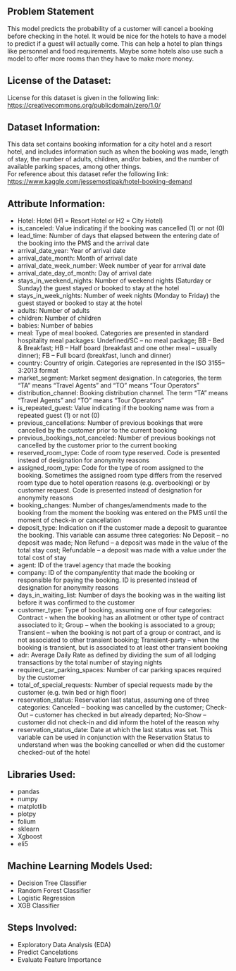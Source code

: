 ## Problem Statement
This model predicts the probability of a customer will cancel a booking before checking in the hotel. It would be nice for the hotels to have a model to predict if a guest will actually come. This can help a hotel to plan things like personnel and food requirements. Maybe some hotels also use such a model to offer more rooms than they have to make more money.
## License of the Dataset:
License for this dataset is given in the following link: https://creativecommons.org/publicdomain/zero/1.0/
## Dataset Information:
This data set contains booking information for a city hotel and a resort hotel, and includes information such as when the booking was made, length of stay, the number of adults, children, and/or babies, and the number of available parking spaces, among other things.                                 
For reference about this dataset refer the following link:
https://www.kaggle.com/jessemostipak/hotel-booking-demand
## Attribute Information:
* Hotel: Hotel (H1 = Resort Hotel or H2 = City Hotel)
* is_canceled: Value indicating if the booking was cancelled (1) or not (0)
* lead_time: Number of days that elapsed between the entering date of the booking into the PMS and the arrival date
* arrival_date_year: Year of arrival date
* arrival_date_month: Month of arrival date
* arrival_date_week_number: Week number of year for arrival date
* arrival_date_day_of_month: Day of arrival date
* stays_in_weekend_nights: Number of weekend nights (Saturday or Sunday) the guest stayed or booked to stay at the hotel
* stays_in_week_nights: Number of week nights (Monday to Friday) the guest stayed or booked to stay at the hotel
* adults: Number of adults
* children: Number of children
* babies: Number of babies
* meal: Type of meal booked. Categories are presented in standard hospitality meal packages: Undefined/SC – no meal package; BB – Bed & Breakfast; HB – Half board (breakfast and one other meal – usually dinner); FB – Full board (breakfast, lunch and dinner)
* country: Country of origin. Categories are represented in the ISO 3155–3:2013 format
* market_segment: Market segment designation. In categories, the term “TA” means “Travel Agents” and “TO” means “Tour Operators”
* distribution_channel: Booking distribution channel. The term “TA” means “Travel Agents” and “TO” means “Tour Operators”
* is_repeated_guest: Value indicating if the booking name was from a repeated guest (1) or not (0)
* previous_cancellations: Number of previous bookings that were cancelled by the customer prior to the current booking
* previous_bookings_not_canceled: Number of previous bookings not cancelled by the customer prior to the current booking
* reserved_room_type: Code of room type reserved. Code is presented instead of designation for anonymity reasons
* assigned_room_type: Code for the type of room assigned to the booking. Sometimes the assigned room type differs from the reserved room type due to hotel operation reasons (e.g. overbooking) or by customer request. Code is presented instead of designation for anonymity reasons
* booking_changes: Number of changes/amendments made to the booking from the moment the booking was entered on the PMS until the moment of check-in or cancellation
* deposit_type: Indication on if the customer made a deposit to guarantee the booking. This variable can assume three categories: No Deposit – no deposit was made; Non Refund – a deposit was made in the value of the total stay cost; Refundable – a deposit was made with a value under the total cost of stay
* agent: ID of the travel agency that made the booking
* company: ID of the company/entity that made the booking or responsible for paying the booking. ID is presented instead of designation for anonymity reasons
* days_in_waiting_list: Number of days the booking was in the waiting list before it was confirmed to the customer
* customer_type: Type of booking, assuming one of four categories: Contract - when the booking has an allotment or other type of contract associated to it; Group – when the booking is associated to a group; Transient – when the booking is not part of a group or contract, and is not associated to other transient booking; Transient-party – when the booking is transient, but is associated to at least other transient booking
* adr: Average Daily Rate as defined by dividing the sum of all lodging transactions by the total number of staying nights
* required_car_parking_spaces: Number of car parking spaces required by the customer
* total_of_special_requests: Number of special requests made by the customer (e.g. twin bed or high floor)
* reservation_status: Reservation last status, assuming one of three categories: Canceled – booking was cancelled by the customer; Check-Out – customer has checked in but already departed; No-Show – customer did not check-in and did inform the hotel of the reason why
* reservation_status_date: Date at which the last status was set. This variable can be used in conjunction with the Reservation Status to understand when was the booking cancelled or when did the customer checked-out of the hotel
## Libraries Used:
* pandas
* numpy
* matplotlib
* plotpy
* folium
* sklearn
* Xgboost
* eli5

## Machine Learning Models Used:
* Decision Tree Classifier
* Random Forest Classifier
* Logistic Regression
* XGB Classifier
## Steps Involved:
* Exploratory Data Analysis (EDA)
* Predict Cancelations
* Evaluate Feature Importance


